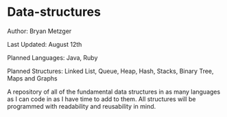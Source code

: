 # Data-structures
Author: Bryan Metzger

Last Updated: August 12th

Planned Languages: Java, Ruby

Planned Structures: Linked List, Queue, Heap, Hash, Stacks, Binary Tree, Maps and Graphs

A repository of all of the fundamental data structures in as many languages as I can code in as I have time to add to them.  All structures will be programmed with readability and reusability in mind.  


